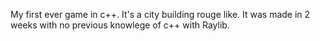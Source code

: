 My first ever game in c++. It's a city building rouge like. It was made in 2 weeks with no previous knowlege of c++ with Raylib.
